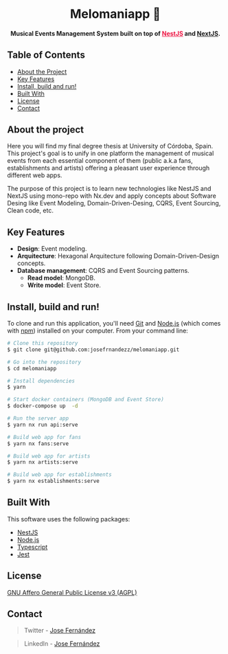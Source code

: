 <h1 align="center">
  Melomaniapp 🎸
  <br>
</h1>

<h4 align="center"> Musical Events Management System built on top of <a href="https://nestjs.com/" target="_blank" style="color:#ED1543;">NestJS</a> and <a href="https://nextjs.org/" target="_blank" style="color:##0276E8;">NextJS</a>.</h4>

## Table of Contents
* [About the Project](#about-the-project)
* [Key Features](#key-features)
* [Install, build and run!](#download)
* [Built With](#build)
* [License](#license)
* [Contact](#contact)


## About the project
 Here you will find my final degree thesis at University of Córdoba, Spain. This project's goal is to unify in one platform the management of musical events from each essential component of them (public a.k.a fans, establishments and artists) offering a pleasant user experience through different web apps.

The purpose of this project is to learn new technologies like NestJS and NextJS using mono-repo with Nx.dev and apply concepts about Software Desing like Event Modeling, Domain-Driven-Desing, CQRS, Event Sourcing, Clean code, etc.

## Key Features

* **Design**: Event modeling.
* **Arquitecture**: Hexagonal Arquitecture following Domain-Driven-Design concepts.
* **Database management**: CQRS and Event Sourcing patterns.
  * **Read model**: MongoDB.
  * **Write model**: Event Store.

## Install, build and run!

To clone and run this application, you'll need [Git](https://git-scm.com) and [Node.js](https://nodejs.org/en/download/) (which comes with [npm](http://npmjs.com)) installed on your computer. From your command line:

```bash
# Clone this repository
$ git clone git@github.com:josefrnandezz/melomaniapp.git

# Go into the repository
$ cd melomaniapp

# Install dependencies
$ yarn

# Start docker containers (MongoDB and Event Store)
$ docker-compose up  -d

# Run the server app
$ yarn nx run api:serve

# Build web app for fans 
$ yarn nx fans:serve

# Build web app for artists 
$ yarn nx artists:serve

# Build web app for establishments 
$ yarn nx establishments:serve
```

## Built With

This software uses the following packages:

- [NestJS](https://nestjs.com/)
- [Node.js](https://nodejs.org/)
- [Typescript](https://www.typescriptlang.org/)
- [Jest](https://jestjs.io/)

## License

[GNU Affero General Public License v3 (AGPL)](https://www.gnu.org/licenses/agpl-3.0.en.html)

## Contact

> Twitter - [Jose Fernández](https://twitter.com/jfrnandez_)

> LinkedIn - [Jose Fernández](https://www.linkedin.com/in/josefrnandezz/)

